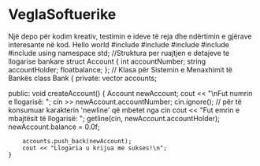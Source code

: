 # VeglaSoftuerike
Një depo për kodim kreativ, testimin e ideve të reja dhe ndërtimin e gjërave interesante në kod.
Hello world
#include <iostream>
#include <string>
#include <algorithm>
#include <vector>
#include <iomanip>
using namespace std;
//Struktura per ruajtjen e detajeve te llogarise bankare
struct Account {
    int accountNumber;
    string accountHolder;
    floatbalance;
    };
    // Klasa për Sistemin e Menaxhimit të Bankës
class Bank {
private:
    vector<Account> accounts;

public:
    void createAccount() {
        Account newAccount;
        cout << "\nFut numrin e llogarisë: ";
        cin >> newAccount.accountNumber;
        cin.ignore();  // për të konsumuar karakterin 'newline' që mbetet nga cin
        cout << "Fut emrin e mbajtësit të llogarisë: ";
        getline(cin, newAccount.accountHolder);
        newAccount.balance = 0.0f;

        accounts.push_back(newAccount);
        cout << "Llogaria u krijua me sukses!\n";
    }
    
